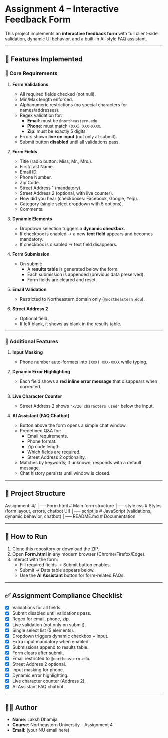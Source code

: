 # Assignment 4 – Interactive Feedback Form

This project implements an **interactive feedback form** with full client-side validation, dynamic UI behavior, and a built-in AI-style FAQ assistant.

---

## 📌 Features Implemented

### 🔹 Core Requirements
1. **Form Validations**
   - All required fields checked (not null).
   - Min/Max length enforced.
   - Alphanumeric restrictions (no special characters for names/addresses).
   - Regex validation for:
     - **Email**: must be `@northeastern.edu`.
     - **Phone**: must match `(XXX) XXX-XXXX`.
     - **Zip**: must be exactly 5 digits.
   - Errors shown **live on input** (not only at submit).
   - Submit button **disabled** until all validations pass.

2. **Form Fields**
   - Title (radio button: Miss, Mr., Mrs.).
   - First/Last Name.
   - Email ID.
   - Phone Number.
   - Zip Code.
   - Street Address 1 (mandatory).
   - Street Address 2 (optional, with live counter).
   - How did you hear (checkboxes: Facebook, Google, Yelp).
   - Category (single select dropdown with 5 options).
   - Comments.

3. **Dynamic Elements**
   - Dropdown selection triggers a **dynamic checkbox**.
   - If checkbox is enabled → a new **text field** appears and becomes mandatory.
   - If checkbox is disabled → text field disappears.

4. **Form Submission**
   - On submit:
     - A **results table** is generated below the form.
     - Each submission is appended (previous data preserved).
     - Form fields are cleared and reset.

5. **Email Validation**
   - Restricted to Northeastern domain only (`@northeastern.edu`).

6. **Street Address 2**
   - Optional field.
   - If left blank, it shows as blank in the results table.

---

### 🔹 Additional Features
1. **Input Masking**  
   - Phone number auto-formats into `(XXX) XXX-XXXX` while typing.

2. **Dynamic Error Highlighting**  
   - Each field shows a **red inline error message** that disappears when corrected.

3. **Live Character Counter**  
   - Street Address 2 shows `"x/20 characters used"` below the input.

4. **AI Assistant (FAQ Chatbot)**
   - Button above the form opens a simple chat window.
   - Predefined Q&A for:
     - Email requirements.
     - Phone format.
     - Zip code length.
     - Which fields are required.
     - Street Address 2 optionality.
   - Matches by keywords; if unknown, responds with a default message.
   - Chat history persists until window is closed.

---

## 📂 Project Structure
Assignment-4/
│── Form.html # Main form structure
│── style.css # Styles (form layout, errors, chatbot UI)
│── script.js # JavaScript (validations, dynamic behavior, chatbot)
│── README.md # Documentation

---

## 🚀 How to Run
1. Clone this repository or download the ZIP.
2. Open **Form.html** in any modern browser (Chrome/Firefox/Edge).
3. Interact with the form:
   - Fill required fields → Submit button enables.
   - Submit → Data table appears below.
   - Use the **AI Assistant** button for form-related FAQs.

---

## ✅ Assignment Compliance Checklist
- [x] Validations for all fields.  
- [x] Submit disabled until validations pass.  
- [x] Regex for email, phone, zip.  
- [x] Live validation (not only on submit).  
- [x] Single select list (5 elements).  
- [x] Dropdown triggers dynamic checkbox + input.  
- [x] Extra input mandatory when enabled.  
- [x] Submissions append to results table.  
- [x] Form clears after submit.  
- [x] Email restricted to `@northeastern.edu`.  
- [x] Street Address 2 optional.  
- [x] Input masking for phone.  
- [x] Dynamic error highlighting.  
- [x] Live character counter (Address 2).  
- [x] AI Assistant FAQ chatbot.  

---

## 👨‍💻 Author
- **Name**: Laksh Dhamija  
- **Course**: Northeastern University – Assignment 4  
- **Email**: (your NU email here)

